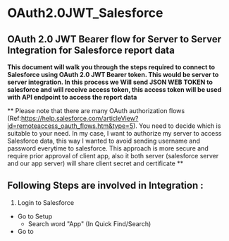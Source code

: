 # OAuth2.0JWT_Salesforce
## OAuth 2.0 JWT Bearer flow for Server to Server Integration for Salesforce report data
**This document will walk you through the steps required to connect to Salesforce using OAuth 2.0 JWT Bearer token. This would be server to server integration. In this process we Will send JSON WEB TOKEN to salesforce and will receive access token, this access token will be used with API endpoint to access the report data**

** Please note that there are many OAuth authorization flows (Ref:https://help.salesforce.com/articleView?id=remoteaccess_oauth_flows.htm&type=5). You need to decide which is suitable to your need. In my case, I want to authorize my server to access Salesforce data, this way I wanted to avoid sending username and password everytime to salesforce. This approach is more secure and require prior approval of client app, also it both server (salesforce server and our app server) will share client secret and certificate **

## Following Steps are involved in Integration :
1. Login to Salesforce 
  - Go to Setup 
    - Search word "App" (In Quick Find/Search)
  - Go to 

